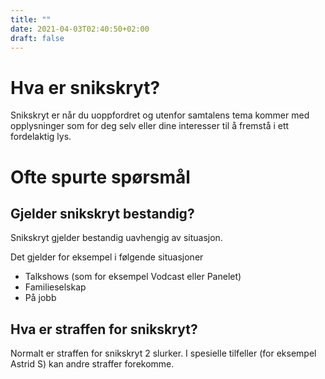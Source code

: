 ```yaml
---
title: ""
date: 2021-04-03T02:40:50+02:00
draft: false
---
```


# Hva er snikskryt?

Snikskryt er når du uoppfordret og utenfor samtalens tema kommer med opplysninger som for deg selv eller dine interesser til å fremstå i ett fordelaktig lys.

# Ofte spurte spørsmål

## Gjelder snikskryt bestandig?
Snikskryt gjelder bestandig uavhengig av situasjon. 

Det gjelder for eksempel i følgende situasjoner
* Talkshows (som for eksempel Vodcast eller Panelet)
* Familieselskap
* På jobb

## Hva er straffen for snikskryt?
Normalt er straffen for snikskryt 2 slurker. I spesielle tilfeller (for eksempel Astrid S) kan andre straffer forekomme.